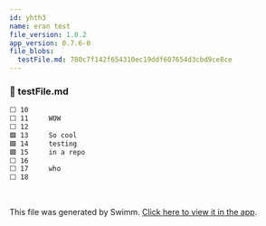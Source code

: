 ```yaml
---
id: yhth3
name: eran test
file_version: 1.0.2
app_version: 0.7.6-0
file_blobs:
  testFile.md: 780c7f142f654310ec19ddf607654d3cbd9ce8ce
---
```


<!-- NOTE-swimm-snippet: the lines below link your snippet to Swimm -->
### 📄 testFile.md
```markdown
⬜ 10     
⬜ 11     WOW
⬜ 12     
🟩 13     So cool
🟩 14     testing
🟩 15     in a repo
⬜ 16     
⬜ 17     who
⬜ 18     
```

<br/>

This file was generated by Swimm. [Click here to view it in the app](https://swimm-web-app.web.app/repos/Z2l0aHViJTNBJTNBdGVzdC1naXRodWItYXBwJTNBJTNBc3dpbW1pbw==/docs/yhth3).